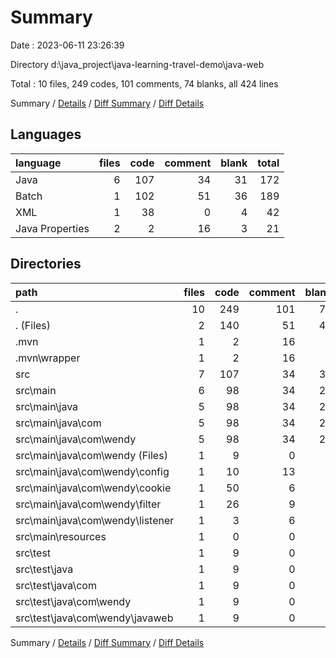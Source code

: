 # Summary

Date : 2023-06-11 23:26:39

Directory d:\\java_project\\java-learning-travel-demo\\java-web

Total : 10 files,  249 codes, 101 comments, 74 blanks, all 424 lines

Summary / [Details](details.md) / [Diff Summary](diff.md) / [Diff Details](diff-details.md)

## Languages
| language | files | code | comment | blank | total |
| :--- | ---: | ---: | ---: | ---: | ---: |
| Java | 6 | 107 | 34 | 31 | 172 |
| Batch | 1 | 102 | 51 | 36 | 189 |
| XML | 1 | 38 | 0 | 4 | 42 |
| Java Properties | 2 | 2 | 16 | 3 | 21 |

## Directories
| path | files | code | comment | blank | total |
| :--- | ---: | ---: | ---: | ---: | ---: |
| . | 10 | 249 | 101 | 74 | 424 |
| . (Files) | 2 | 140 | 51 | 40 | 231 |
| .mvn | 1 | 2 | 16 | 1 | 19 |
| .mvn\\wrapper | 1 | 2 | 16 | 1 | 19 |
| src | 7 | 107 | 34 | 33 | 174 |
| src\\main | 6 | 98 | 34 | 28 | 160 |
| src\\main\\java | 5 | 98 | 34 | 26 | 158 |
| src\\main\\java\\com | 5 | 98 | 34 | 26 | 158 |
| src\\main\\java\\com\\wendy | 5 | 98 | 34 | 26 | 158 |
| src\\main\\java\\com\\wendy (Files) | 1 | 9 | 0 | 5 | 14 |
| src\\main\\java\\com\\wendy\\config | 1 | 10 | 13 | 5 | 28 |
| src\\main\\java\\com\\wendy\\cookie | 1 | 50 | 6 | 7 | 63 |
| src\\main\\java\\com\\wendy\\filter | 1 | 26 | 9 | 7 | 42 |
| src\\main\\java\\com\\wendy\\listener | 1 | 3 | 6 | 2 | 11 |
| src\\main\\resources | 1 | 0 | 0 | 2 | 2 |
| src\\test | 1 | 9 | 0 | 5 | 14 |
| src\\test\\java | 1 | 9 | 0 | 5 | 14 |
| src\\test\\java\\com | 1 | 9 | 0 | 5 | 14 |
| src\\test\\java\\com\\wendy | 1 | 9 | 0 | 5 | 14 |
| src\\test\\java\\com\\wendy\\javaweb | 1 | 9 | 0 | 5 | 14 |

Summary / [Details](details.md) / [Diff Summary](diff.md) / [Diff Details](diff-details.md)